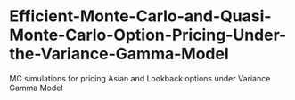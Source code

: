# Efficient-Monte-Carlo-and-Quasi-Monte-Carlo-Option-Pricing-Under-the-Variance-Gamma-Model
MC simulations for pricing Asian and Lookback options under Variance Gamma Model
